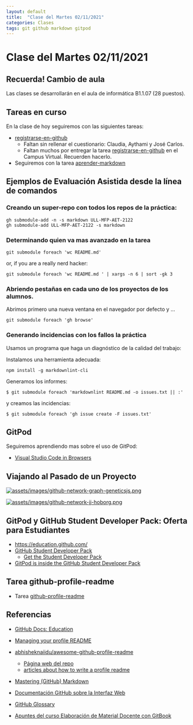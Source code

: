 ```yaml
---
layout: default
title:  "Clase del Martes 02/11/2021"
categories: Clases
tags: git github markdown gitpod  
---
```


# Clase del Martes 02/11/2021

## Recuerda! Cambio de aula

Las clases se desarrollarán en el aula de informática B1.1.07 (28 puestos).

## Tareas en curso

En la clase de hoy seguiremos con las siguientes tareas:

* [registrarse-en-github]({{site.baseurl}}/tema0-introduccion/practicas/p01-t0-registrarse-en-github/)
  * Faltan  sin rellenar el cuestionario: Claudia, Aythami y José Carlos.
  * Faltan muchos por entregar la tarea [registrarse-en-github]({{site.baseurl}}/tema0-introduccion/practicas/p01-t0-registrarse-en-github/) en el Campus Virtual. Recuerden hacerlo.
* Seguiremos con la tarea [aprender-markdown]({{site.baseurl}}/tema0-introduccion/practicas/p02-t0-aprender-markdown/)

## Ejemplos de Evaluación Asistida desde la línea de comandos

### Creando un super-repo con todos los repos de la práctica:
 
```
gh submodule-add -n -s markdown ULL-MFP-AET-2122
gh submodule-add ULL-MFP-AET-2122 -s markdown
```

### Determinando quien va mas avanzado en la tarea

```
git submodule foreach 'wc README.md'
```

or, if you are a really nerd hacker:

```
git submodule foreach 'wc README.md ' | xargs -n 6 | sort -gk 3
```

### Abriendo pestañas en cada uno de los proyectos de los alumnos.

Abrimos primero una nueva ventana en el navegador por defecto y ...

```
git submodule foreach 'gh browse'
```

### Generando incidencias con los fallos la práctica 

Usamos un programa que haga un diagnóstico de la calidad del trabajo:

Instalamos una herramienta adecuada:

```
npm install -g markdownlint-cli
```

Generamos los informes:

```
$ git submodule foreach 'markdownlint README.md -o issues.txt || :'
```

y creamos las incidencias:

```
$ git submodule foreach 'gh issue create -F issues.txt'
```

## GitPod

Seguiremos aprendiendo mas sobre el uso de GitPod:

* [Visual Studio Code in Browsers]({{site.baseurl}}/pages/gitpod)

## Viajando al Pasado de un Proyecto

[![assets/images/github-network-graph-geneticsjs.png]({{site.baseurl}}/assets/images/github-network-graph-geneticsjs.png)](https://github.com/GeneticsJS/GeneticsJS/network)

[![assets/images/github-network-jj-hoborg.png]({{site.baseurl}}/assets/images/github-network-jj-hoborg.png)](https://github.com/JJ/hoborg/network)

## GitPod y GitHub Student Developer Pack: Oferta para Estudiantes

*  <https://education.github.com/>
* [GitHub Student Developer Pack](https://education.github.com/pack)
  * [Get the Student Developer Pack](https://education.github.com/pack/join)
* [GitPod is inside the GitHub Student Developer Pack](https://www.gitpod.io/github-student-developer-pack)

## Tarea github-profile-readme

* Tarea [github-profile-readme]({{site.baseurl}}/tareas/github-profile-readme.html)

## Referencias

* [GitHub Docs: Education](https://docs.github.com/en/education)
* [Managing your profile README](https://docs.github.com/en/account-and-profile/setting-up-and-managing-your-github-profile/customizing-your-profile/managing-your-profile-readme)
* [abhisheknaiidu/awesome-github-profile-readme](https://github.com/abhisheknaiidu/awesome-github-profile-readme)
  * [Página web del repo](https://awesomegithubprofile.tech/)
  * [articles about how to write a profile readme](https://github.com/abhisheknaiidu/awesome-github-profile-readme#articles)
* [Mastering (GitHub) Markdown](https://guides.github.com/features/mastering-markdown/#examples)
* [Documentación GitHub sobre la Interfaz Web]({{site.baseurl}}/pages/documentacion-github-interfaz-web)

* [GitHub Glossary](https://docs.github.com/en/free-pro-team@latest/github/getting-started-with-github/github-glossary)

* [Apuntes del curso Elaboración de Material Docente con GitBook](https://casianorodriguezleon.gitbooks.io/elaboracion-de-material-docente-con-gitbook/content/)
